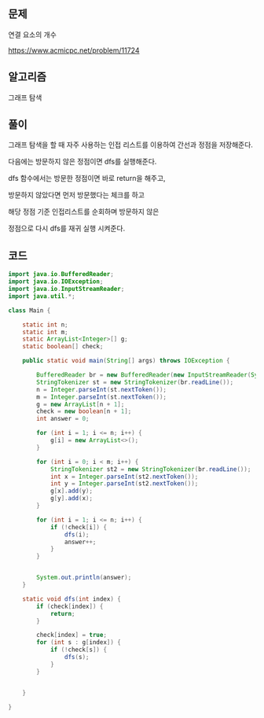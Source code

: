 ## 문제
연결 요소의 개수

https://www.acmicpc.net/problem/11724

## 알고리즘
그래프 탐색

## 풀이
그래프 탐색을 할 때 자주 사용하는 인접 리스트를 이용하여 간선과 정점을 저장해준다.

다음에는 방문하지 않은 정점이면 dfs를 실행해준다.

dfs 함수에서는 방문한 정점이면 바로 return을 해주고,

방문하지 않았다면 먼저 방문했다는 체크를 하고 

해당 정점 기준 인접리스트를 순회하며 방문하지 않은 

정점으로 다시 dfs를 재귀 실행 시켜준다.


## 코드
```java
import java.io.BufferedReader;
import java.io.IOException;
import java.io.InputStreamReader;
import java.util.*;

class Main {

    static int n;
    static int m;
    static ArrayList<Integer>[] g;
    static boolean[] check;

    public static void main(String[] args) throws IOException {

        BufferedReader br = new BufferedReader(new InputStreamReader(System.in));
        StringTokenizer st = new StringTokenizer(br.readLine());
        n = Integer.parseInt(st.nextToken());
        m = Integer.parseInt(st.nextToken());
        g = new ArrayList[n + 1];
        check = new boolean[n + 1];
        int answer = 0;

        for (int i = 1; i <= n; i++) {
            g[i] = new ArrayList<>();
        }

        for (int i = 0; i < m; i++) {
            StringTokenizer st2 = new StringTokenizer(br.readLine());
            int x = Integer.parseInt(st2.nextToken());
            int y = Integer.parseInt(st2.nextToken());
            g[x].add(y);
            g[y].add(x);
        }

        for (int i = 1; i <= n; i++) {
            if (!check[i]) {
                dfs(i);
                answer++;
            }
        }


        System.out.println(answer);
    }

    static void dfs(int index) {
        if (check[index]) {
            return;
        }

        check[index] = true;
        for (int s : g[index]) {
            if (!check[s]) {
                dfs(s);
            }
        }


    }

}
```